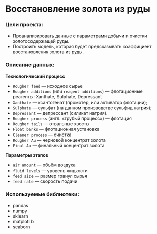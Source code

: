 # Восстановление золота из руды

### Цели проекта:

* Проанализировать данные с параметрами добычи и очистки золотосодержащей руды.
* Построить модель, которая будет предсказывать коэффициент восстановления золота из руды.

### Описание данных:

**Технологический процесс**
* `Rougher feed` — исходное сырье
* `Rougher additions` (или `reagent additions`) — флотационные реагенты: Xanthate, Sulphate, Depressant
* `Xanthate` — ксантогенат (промотер, или активатор флотации);
* `Sulphate` — сульфат (на данном производстве сульфид натрия);
* `Depressant` — депрессант (силикат натрия).
* `Rougher process` (англ. «грубый процесс») — флотация
* `Rougher tails` — отвальные хвосты
* `Float banks` — флотационная установка
* `Cleaner process` — очистка
* `Rougher Au` — черновой концентрат золота
* `Final Au` — финальный концентрат золота

**Параметры этапов**
* `air amount` — объём воздуха
* `fluid levels` — уровень жидкости
* `feed size` — размер гранул сырья
* `feed rate` — скорость подачи

### Используемые библиотеки:

- pandas
- numpy
- sklearn
- matplotlib
- seaborn
